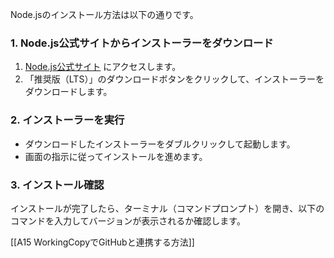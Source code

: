 Node.jsのインストール方法は以下の通りです。

### 1. Node.js公式サイトからインストーラーをダウンロード

1. [Node.js公式サイト](https://nodejs.org/ja/) にアクセスします。
2. 「推奨版（LTS）」のダウンロードボタンをクリックして、インストーラーをダウンロードします。

### 2. インストーラーを実行

- ダウンロードしたインストーラーをダブルクリックして起動します。
- 画面の指示に従ってインストールを進めます。

### 3. インストール確認

インストールが完了したら、ターミナル（コマンドプロンプト）を開き、以下のコマンドを入力してバージョンが表示されるか確認します。

[[A15 WorkingCopyでGitHubと連携する方法]]
